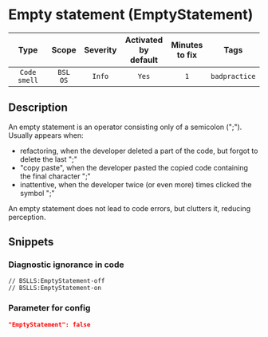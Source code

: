 # Empty statement (EmptyStatement)

 Type | Scope | Severity | Activated<br>by default | Minutes<br>to fix | Tags 
 :-: | :-: | :-: | :-: | :-: | :-: 
 `Code smell` | `BSL`<br>`OS` | `Info` | `Yes` | `1` | `badpractice` 

<!-- Блоки выше заполняются автоматически, не трогать -->
## Description

An empty statement is an operator consisting only of a semicolon (";"). Usually appears when:

- refactoring, when the developer deleted a part of the code, but forgot to delete the last ";"
- "copy paste", when the developer pasted the copied code containing the final character ";"
- inattentive, when the developer twice (or even more) times clicked the symbol ";"

An empty statement does not lead to code errors, but clutters it, reducing perception.

## Snippets

<!-- Блоки ниже заполняются автоматически, не трогать -->
### Diagnostic ignorance in code

```bsl
// BSLLS:EmptyStatement-off
// BSLLS:EmptyStatement-on
```

### Parameter for config

```json
"EmptyStatement": false
```
